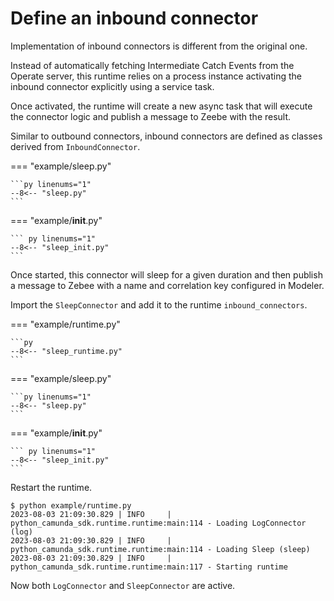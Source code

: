 # Define an inbound connector

Implementation of inbound connectors is different from the original one.

Instead of automatically fetching Intermediate Catch
Events from the Operate server, this runtime relies on a process
instance activating the inbound connector explicitly using a service task.

Once activated, the runtime will create a new async task that will execute the connector logic and publish a message to Zeebe with the result.

Similar to outbound connectors, inbound connectors are defined as classes derived from `InboundConnector`.

=== "example/sleep.py"

	```py linenums="1"
	--8<-- "sleep.py"
	```

=== "example/__init__.py"

	``` py linenums="1"
	--8<-- "sleep_init.py"
	```

Once started, this connector will sleep for a given duration and then publish a message to Zebee with a name and correlation key configured in Modeler.

Import the `SleepConnector` and add it to the runtime `inbound_connectors`.

=== "example/runtime.py"

	```py
	--8<-- "sleep_runtime.py"
	```

=== "example/sleep.py"

	```py linenums="1"
	--8<-- "sleep.py"
	```

=== "example/__init__.py"

	``` py linenums="1"
	--8<-- "sleep_init.py"
	```

Restart the runtime.

```console
$ python example/runtime.py
2023-08-03 21:09:30.829 | INFO     | python_camunda_sdk.runtime.runtime:main:114 - Loading LogConnector (log)
2023-08-03 21:09:30.829 | INFO     | python_camunda_sdk.runtime.runtime:main:114 - Loading Sleep (sleep)
2023-08-03 21:09:30.829 | INFO     | python_camunda_sdk.runtime.runtime:main:117 - Starting runtime
```

Now both `LogConnector` and `SleepConnector` are active.
